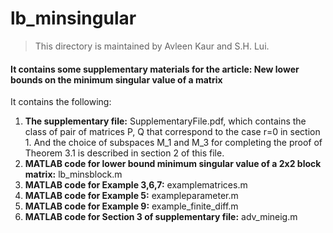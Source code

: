 # lb_minsingular


>This directory is maintained by Avleen Kaur and S.H. Lui. 

#### It contains some supplementary materials for the article: New lower bounds on the minimum singular value of a matrix

It contains the following:
1. **The supplementary file:** SupplementaryFile.pdf, which contains the class of pair of matrices P, Q that correspond to the case r=0 in section 1. And the choice of subspaces M_1 and M_3 for completing the proof of Theorem 3.1 is described in section 2 of this file.
2. **MATLAB code for lower bound minimum singular value of a 2x2 block matrix:** lb_minsblock.m
3. **MATLAB code for Example 3,6,7:** examplematrices.m
4. **MATLAB code for Example 5:** exampleparameter.m
5. **MATLAB code for Example 9:** example_finite_diff.m
6. **MATLAB code for Section 3 of supplementary file:** adv_mineig.m
